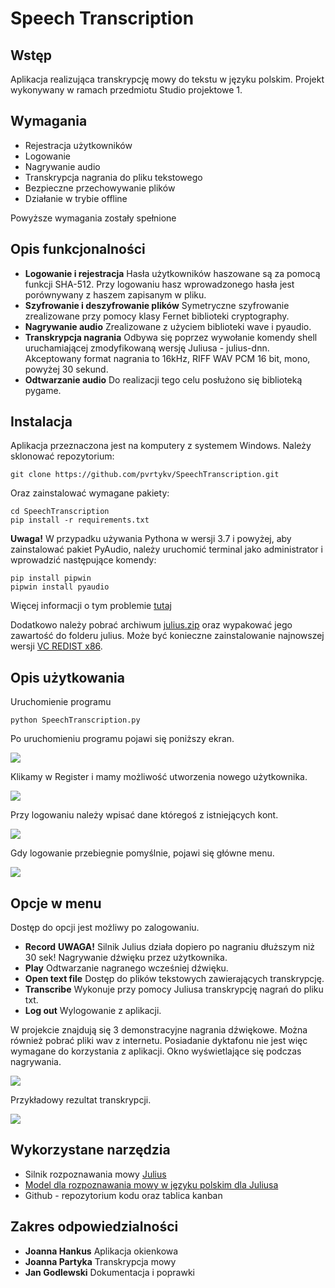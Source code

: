 # Speech Transcription
## Wstęp
Aplikacja realizująca transkrypcję mowy do tekstu w języku polskim. Projekt wykonywany w ramach przedmiotu Studio projektowe 1.
## Wymagania
 - Rejestracja użytkowników
 - Logowanie 
 - Nagrywanie audio 
 - Transkrypcja nagrania do pliku tekstowego
 - Bezpieczne przechowywanie plików
 - Działanie w trybie offline

Powyższe wymagania zostały spełnione
## Opis funkcjonalności
- **Logowanie i rejestracja**
Hasła użytkowników haszowane są za pomocą funkcji SHA-512. Przy logowaniu hasz wprowadzonego hasła jest porównywany z haszem zapisanym w pliku.
 - **Szyfrowanie i deszyfrowanie plików**
Symetryczne szyfrowanie zrealizowane przy pomocy klasy Fernet biblioteki cryptography.
 - **Nagrywanie audio**
Zrealizowane z użyciem biblioteki wave i pyaudio.
 - **Transkrypcja nagrania**
 Odbywa się poprzez wywołanie komendy shell uruchamiającej zmodyfikowaną wersję Juliusa - julius-dnn. Akceptowany format nagrania to 16kHz, RIFF WAV PCM 16 bit, mono, powyżej 30 sekund.
 - **Odtwarzanie audio**
Do realizacji tego celu posłużono się biblioteką pygame.

## Instalacja
Aplikacja przeznaczona jest na komputery z systemem Windows.
Należy sklonować repozytorium:
```
git clone https://github.com/pvrtykv/SpeechTranscription.git
```
Oraz zainstalować wymagane pakiety:
```
cd SpeechTranscription
pip install -r requirements.txt
```
**Uwaga!** W przypadku używania Pythona w wersji 3.7 i powyżej, aby zainstalować pakiet PyAudio, należy uruchomić terminal jako administrator i wprowadzić następujące komendy:
```
pip install pipwin
pipwin install pyaudio
```
Więcej informacji o tym problemie [tutaj](https://stackoverflow.com/questions/52283840/i-cant-install-pyaudio-on-windows-how-to-solve-error-microsoft-visual-c-14)

Dodatkowo należy pobrać archiwum [julius.zip](https://www.dropbox.com/s/yxg5h3etu8zp18g/julius.zip?dl=0) oraz wypakować jego zawartość do folderu julius.
Może być konieczne zainstalowanie najnowszej wersji [VC REDIST x86](https://support.microsoft.com/en-us/topic/the-latest-supported-visual-c-downloads-2647da03-1eea-4433-9aff-95f26a218cc0).
## Opis użytkowania
Uruchomienie programu
```
python SpeechTranscription.py
```
Po uruchomieniu programu pojawi się poniższy ekran.
<p align="left">
  <img src="https://github.com/pvrtykv/SpeechTranscription/blob/master/images/start-menu.PNG?raw=true" />
</p>
Klikamy w Register i mamy możliwość utworzenia nowego użytkownika.
<p align="left">
  <img src="https://github.com/pvrtykv/SpeechTranscription/blob/master/images/register_menu.PNG?raw=true" />
</p>
Przy logowaniu należy wpisać dane któregoś z istniejących kont.
<p align="left">
  <img src="https://github.com/pvrtykv/SpeechTranscription/blob/master/images/login_menu.PNG?raw=true" />
</p>
Gdy logowanie przebiegnie pomyślnie, pojawi się główne menu.
<p align="left">
  <img src="https://github.com/pvrtykv/SpeechTranscription/blob/master/images/menu.png?raw=true" />
</p>

## Opcje w menu
 Dostęp do opcji jest możliwy po zalogowaniu. 
 - **Record**
  **UWAGA!** Silnik Julius działa dopiero po nagraniu dłuższym niż 30 sek!
 Nagrywanie dźwięku przez użytkownika.
 - **Play**
 Odtwarzanie nagranego wcześniej dźwięku.
 - **Open text file**
 Dostęp do plików tekstowych zawierających transkrypcję.
 - **Transcribe**
 Wykonuje przy pomocy Juliusa transkrypcję nagrań do pliku txt.
 - **Log out**
 Wylogowanie z aplikacji.

W projekcie znajdują się 3 demonstracyjne nagrania dźwiękowe. Można również pobrać pliki wav z internetu. Posiadanie dyktafonu nie jest więc wymagane do korzystania z aplikacji.
Okno wyświetlające się podczas nagrywania.
<p align="left">
  <img src="https://github.com/pvrtykv/SpeechTranscription/blob/master/images/recording.PNG?raw=true" />
</p>

Przykładowy rezultat transkrypcji.
<p align="left">
  <img src="https://github.com/pvrtykv/SpeechTranscription/blob/master/images/result.PNG?raw=true" />
</p>

## Wykorzystane narzędzia
 - Silnik rozpoznawania mowy [Julius](https://github.com/julius-speech/julius)
 - [Model dla rozpoznawania mowy w języku polskim dla Juliusa](https://sourceforge.net/p/skrybotdomowy/news/2016/10/open-source-polish-speech-models-for-julius/)
 - Github - repozytorium kodu oraz tablica kanban

## Zakres odpowiedzialności
 - **Joanna Hankus**
 Aplikacja okienkowa
 - **Joanna Partyka**
 Transkrypcja mowy
 - **Jan Godlewski**
 Dokumentacja i poprawki
